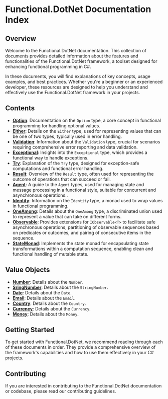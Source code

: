 # Functional.DotNet Documentation Index

## Overview

Welcome to the Functional.DotNet documentation. This collection of documents provides detailed information about the features and functionalities of the Functional.DotNet framework, a toolset designed for enhancing functional programming in C#.

In these documents, you will find explanations of key concepts, usage examples, and best practices. Whether you're a beginner or an experienced developer, these resources are designed to help you understand and effectively use the Functional.DotNet framework in your projects.

## Contents

- **[Option](/doc/OPTION.MD)**: Documentation on the `Option` type, a core concept in functional programming for handling optional values.
- **[Either](/doc/EITHER.MD)**: Details on the `Either` type, used for representing values that can be one of two types, typically used in error handling.
- **[Validation](/doc/VALIDATION.MD)**: Information about the `Validation` type, crucial for scenarios requiring comprehensive error reporting and data validation.
- **[Exceptional](/doc/EXCEPTIONAL.MD)**: Insights into the `Exceptional` type, which provides a functional way to handle exceptions.
- **[Try](/doc/TRY.MD)**: Explanation of the `Try` type, designed for exception-safe computations and functional error handling.
- **[Result](/doc/RESULT.MD)**: Overview of the `Result` type, often used for representing the outcome of operations that can succeed or fail.
- **[Agent](/doc/AGENT.MD)**: A guide to the `Agent` types, used for managing state and message processing in a functional style, suitable for concurrent and asynchronous operations..
- **[Identity](/doc/IDENTITY.MD)**: Information on the `Identity` type, a monad used to wrap values in functional programming.
- **[OneAmong](/doc/ONEAMONG.MD)**: Details about the `OneAmong` type, a discriminated union used to represent a value that can take on different forms.
- **[Observable](/doc/OBSERVABLE.MD)**: Provides extensions for `IObservable<T>` to facilitate safe asynchronous operations,
  partitioning of observable sequences based on predicates or outcomes, and pairing of consecutive items in the sequence.
- **[StateMonad](/doc/STATEMONAD.MD)**: Implements the state monad for encapsulating state transformations within a computation sequence,
  enabling clean and functional handling of mutable state.

## Value Objects

- **[Number](/doc/NUMBER.MD)**: Details about the `Number`.
- **[SringNumber](/doc/STRINGNUMBER.MD)**: Details about the `StringNumber`.
- **[Date](/doc/DATE.MD)**: Details about the `Date`.
- **[Email](/doc/EMAIL.MD)**: Details about the `Email`.
- **[Country](/doc/COUNTRY.MD)**: Details about the `Country`.
- **[Currency](/doc/CURRENCY.MD)**: Details about the `Currency`.
- **[Money](/doc/MONEY.MD)**: Details about the `Money`.

## Getting Started

To get started with Functional.DotNet, we recommend reading through each of these documents in order. They provide a comprehensive overview of the framework's capabilities and how to use them effectively in your C# projects.

## Contributing

If you are interested in contributing to the Functional.DotNet documentation or codebase, please read our contributing guidelines.
